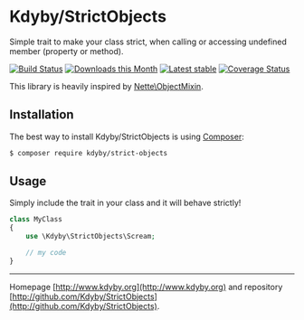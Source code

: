 Kdyby/StrictObjects
======

Simple trait to make your class strict, when calling or accessing undefined member (property or method).

[![Build Status](https://travis-ci.org/Kdyby/StrictObjects.svg?branch=master)](https://travis-ci.org/Kdyby/StrictObjects)
[![Downloads this Month](https://img.shields.io/packagist/dm/kdyby/strict-objects.svg)](https://packagist.org/packages/kdyby/strict-objects)
[![Latest stable](https://img.shields.io/packagist/v/kdyby/strict-objects.svg)](https://packagist.org/packages/kdyby/strict-objects)
[![Coverage Status](https://coveralls.io/repos/github/Kdyby/StrictObjects/badge.svg?branch=master)](https://coveralls.io/github/Kdyby/StrictObjects?branch=master)

This library is heavily inspired by [Nette\ObjectMixin](https://github.com/nette/utils/blob/e8749e5417bf22b0bd999d4b49ee799a5bad5fb9/src/Utils/ObjectMixin.php).

Installation
------------

The best way to install Kdyby/StrictObjects is using  [Composer](http://getcomposer.org/):

```sh
$ composer require kdyby/strict-objects
```

Usage
-----

Simply include the trait in your class and it will behave strictly!

```php
class MyClass
{
	use \Kdyby\StrictObjects\Scream;

	// my code
}
```

-----

Homepage [http://www.kdyby.org](http://www.kdyby.org) and repository [http://github.com/Kdyby/StrictObjects](http://github.com/Kdyby/StrictObjects).
